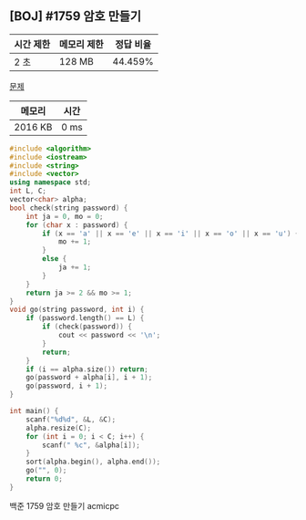 ## [BOJ] #1759 암호 만들기

| 시간 제한 | 메모리 제한 | 정답 비율 |
| --------- | ----------- | --------- |
| 2 초      | 128 MB      | 44.459%   |

[문제](https://www.acmicpc.net/problem/1759)



| 메모리  | 시간 |
| ------- | ---- |
| 2016 KB | 0 ms |

```c++
#include <algorithm>
#include <iostream>
#include <string>
#include <vector>
using namespace std;
int L, C;
vector<char> alpha;
bool check(string password) {
	int ja = 0, mo = 0;
	for (char x : password) {
		if (x == 'a' || x == 'e' || x == 'i' || x == 'o' || x == 'u') {
			mo += 1;
		}
		else {
			ja += 1;
		}
	}
	return ja >= 2 && mo >= 1;
}
void go(string password, int i) {
	if (password.length() == L) {
		if (check(password)) {
			cout << password << '\n';
		}
		return;
	}
	if (i == alpha.size()) return;
	go(password + alpha[i], i + 1);
	go(password, i + 1);
}

int main() {	
	scanf("%d%d", &L, &C);
	alpha.resize(C);
	for (int i = 0; i < C; i++) {
		scanf(" %c", &alpha[i]);
	}
	sort(alpha.begin(), alpha.end());
	go("", 0);
	return 0;
}
```





백준 1759 암호 만들기 acmicpc

